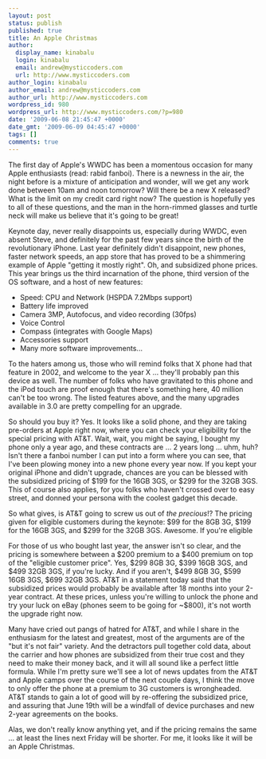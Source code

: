 ```yaml
---
layout: post
status: publish
published: true
title: An Apple Christmas
author:
  display_name: kinabalu
  login: kinabalu
  email: andrew@mysticcoders.com
  url: http://www.mysticcoders.com
author_login: kinabalu
author_email: andrew@mysticcoders.com
author_url: http://www.mysticcoders.com
wordpress_id: 980
wordpress_url: http://www.mysticcoders.com/?p=980
date: '2009-06-08 21:45:47 +0000'
date_gmt: '2009-06-09 04:45:47 +0000'
tags: []
comments: true
---
```

The first day of Apple's WWDC has been a momentous occasion for many Apple enthusiasts (read: rabid fanboi).  There is a newness in the air, the night before is a mixture of anticipation and wonder, will we get any work done between 10am and noon tomorrow?  Will there be a new X released?  What is the limit on my credit card right now?  The question is hopefully yes to all of these questions, and the man in the horn-rimmed glasses and turtle neck will make us believe that it's going to be great!<a id="more"></a><a id="more-980"></a>




Keynote day, never really disappoints us, especially during WWDC, even absent Steve, and definitely for the past few years since the birth of the revolutionary iPhone.  Last year definitely didn't disappoint, new phones, faster network speeds, an app store that has proved to be a shimmering example of Apple "getting it mostly right".  Oh, and subsidized phone prices.  This year brings us the third incarnation of the phone, third version of the OS software, and a host of new features:



<ul>
<li>Speed: CPU and Network (HSPDA 7.2Mbps support)</li>
<li>Battery life improved</li>
<li>Camera 3MP, Autofocus, and video recording (30fps)</li>
<li>Voice Control</li>
<li>Compass (integrates with Google Maps)</li>
<li>Accessories support</li>
<li>Many more software improvements...</li>
</ul>

To the haters among us, those who will remind folks that X phone had that feature in 2002, and welcome to the year X ... they'll probably pan this device as well.  The number of folks who have gravitated to this phone and the iPod touch are proof enough that there's something here, 40 million can't be too wrong.  The listed features above, and the many upgrades available in 3.0 are pretty compelling for an upgrade.



So should you buy it?  Yes.  It looks like a solid phone, and they are taking pre-orders at Apple right now, where you can check your eligibility for the special pricing with AT&T.  Wait, wait, you might be saying, I bought my phone only a year ago, and these contracts are ... 2 years long ... uhm, huh?  Isn't there a fanboi number I can put into a form where you can see, that I've been plowing money into a new phone every year now.  If you kept your original iPhone and didn't upgrade, chances are you can be blessed with the subsidized pricing of $199 for the 16GB 3GS, or $299 for the 32GB 3GS.  This of course also applies, for you folks who haven't crossed over to easy street, and donned your persona with the coolest gadget this decade.




So what gives, is AT&T going to screw us out of <em>the precious</em>!?  The pricing given for eligible customers during the keynote: $99 for the 8GB 3G, $199 for the 16GB 3GS, and $299 for the 32GB 3GS.  Awesome.  If you're eligible




For those of us who bought last year, the answer isn't so clear, and the pricing is somewhere between a $200 premium to a $400 premium on top of the "eligible customer price".  Yes, $299 8GB 3G, $399 16GB 3GS, and $499 32GB 3GS, if you're lucky.  And if you aren't, $499 8GB 3G, $599 16GB 3GS, $699 32GB 3GS.  AT&T in a statement today said that the subsidized prices would probably be available after 18 months into your 2-year contract.  At these prices, unless you're willing to unlock the phone and try your luck on eBay (phones seem to be going for ~$800), it's not worth the upgrade right now.



Many have cried out pangs of hatred for AT&T, and while I share in the enthusiasm for the latest and greatest, most of the arguments are of the "but it's not fair" variety.  And the detractors pull together cold data, about the carrier and how phones are subsidized from their true cost and they need to make their money back, and it will all sound like a perfect little formula.  While I'm pretty sure we'll see a lot of news updates from the AT&T and Apple camps over the course of the next couple days, I think the move to only offer the phone at a premium to 3G customers is wrongheaded.  AT&T stands to gain a lot of good will by re-offering the subsidized price, and assuring that June 19th will be a windfall of device purchases and new 2-year agreements on the books.



Alas, we don't really know anything yet, and if the pricing remains the same ... at least the lines next Friday will be shorter.  For me, it looks like it will be an Apple Christmas.

